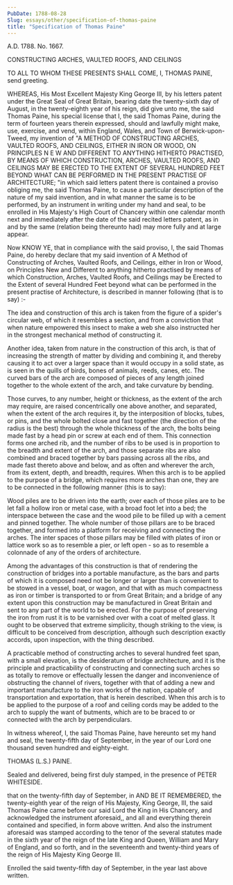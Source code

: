 ```yaml
---
PubDate: 1788-08-28
Slug: essays/other/specification-of-thomas-paine
title: "Specification of Thomas Paine"
---
```


   A.D. 1788. No. 1667.

   CONSTRUCTING ARCHES, VAULTED ROOFS, AND CEILINGS

   TO ALL TO WHOM THESE PRESENTS SHALL COME, I, THOMAS PAINE, send greeting.

   WHEREAS, His Most Excellent Majesty King George III, by his letters patent
   under the Great Seal of Great Britain, bearing date the twenty-sixth day
   of August, in the twenty-eighth year of his reign, did give unto me, the
   said Thomas Paine, his special license that I, the said Thomas Paine,
   during the term of fourteen years therein expressed, should and lawfully
   might make, use, exercise, and vend, within England, Wales, and Town of
   Berwick-upon-Tweed, my invention of "A METHOD OF CONSTRUCTING ARCHES,
   VAULTED ROOFS, AND CEILINGS, EITHER IN IRON OR WOOD, ON PRINCIPLES N E W
   AND DIFFERENT TO ANYTHING HITHERTO PRACTISED, BY MEANS OF WHICH
   CONSTRUCTION, ARCHES, VAULTED ROOFS, AND CEILINGS MAY BE ERECTED TO THE
   EXTENT OF SEVERAL HUNDRED FEET BEYOND WHAT CAN BE PERFORMED IN THE
   PRESENT PRACTISE OF ARCHITECTURE; "in which said letters patent there is
   contained a proviso obliging me, the said Thomas Paine, to cause a
   particular description of the nature of my said invention, and in what
   manner the same is to be performed, by an instrument in writing under my
   hand and seal, to be enrolled in His Majesty's High Court of Chancery
   within one calendar month next and immediately after the date of the said
   recited letters patent, as in and by the same (relation being thereunto
   had) may more fully and at large appear.

   Now KNOW YE, that in compliance with the said proviso, I, the said Thomas
   Paine, do hereby declare that my said invention of A Method of
   Constructing of Arches, Vaulted Roofs, and Ceilings, either in Iron or
   Wood, on Principles New and Different to anything hitherto practised by
   means of which Construction, Arches, Vaulted Roofs, and Ceilings may be
   Erected to the Extent of several Hundred Feet beyond what can be performed
   in the present practise of Architecture, is described in manner following
   (that is to say) :-

   The idea and construction of this arch is taken from the figure of a
   spider's circular web, of which it resembles a section, and from a
   conviction that when nature empowered this insect to make a web she also
   instructed her in the strongest mechanical method of constructing it.

   Another idea, taken from nature in the construction of this arch, is that
   of increasing the strength of matter by dividing and combining it, and
   thereby causing it to act over a larger space than it would occupy in a
   solid state, as is seen in the quills of birds, bones of animals, reeds,
   canes, etc. The curved bars of the arch are composed of pieces of any
   length joined together to the whole extent of the arch, and take curvature
   by bending.

   Those curves, to any number, height or thickness, as the extent of the
   arch may require, are raised concentrically one above another, and
   separated, when the extent of the arch requires it, by the interposition
   of blocks, tubes, or pins, and the whole bolted close and fast together
   (the direction of the radius is the best) through the whole thickness of
   the arch, the bolts being made fast by a head pin or screw at each end of
   them. This connection forms one arched rib, and the number of ribs to be
   used is in proportion to the breadth and extent of the arch, and those
   separate ribs are also combined and braced together by bars passing across
   all the ribs, and made fast thereto above and below, and as often and
   wherever the arch, from its extent, depth, and breadth, requires. When
   this arch is to be applied to the purpose of a bridge, which requires more
   arches than one, they are to be connected in the following manner (this is
   to say):

   Wood piles are to be driven into the earth; over each of those piles are
   to be let fall a hollow iron or metal case, with a broad foot let into a
   bed; the interspace between the case and the wood pile to be filled up
   with a cement and pinned together. The whole number of those pillars are
   to be braced together, and formed into a platform for receiving and
   connecting the arches. The inter spaces of those pillars may be filled
   with plates of iron or lattice work so as to resemble a pier, or left open
    - so as to resemble a colonnade of any of the orders of architecture.

   Among the advantages of this construction is that of rendering the
   construction of bridges into a portable manufacture, as the bars and parts
   of which it is composed need not be longer or larger than is convenient to
   be stowed in a vessel, boat, or wagon, and that with as much compactness
   as iron or timber is transported to or from Great Britain; and a bridge of
   any extent upon this construction may be manufactured in Great Britain and
   sent to any part of the world to be erected. For the purpose of preserving
   the iron from rust it is to be varnished over with a coat of melted glass.
   It ought to be observed that extreme simplicity, though striking to the
   view, is difficult to be conceived from description, although such
   description exactly accords, upon inspection, with the thing described.

   A practicable method of constructing arches to several hundred feet span,
   with a small elevation, is the desideratum of bridge architecture, and it
   is the principle and practicability of constructing and connecting such
   arches so as totally to remove or effectually lessen the danger and
   inconvenience of obstructing the channel of rivers, together with that of
   adding a new and important manufacture to the iron works of the nation,
   capable of transportation and exportation, that is herein described. When
   this arch is to be applied to the purpose of a roof and ceiling cords may
   be added to the arch to supply the want of butments, which are to be
   braced to or connected with the arch by perpendiculars.

   In witness whereof, I, the said Thomas Paine, have hereunto set my hand
   and seal, the twenty-fifth day of September, in the year of our Lord one
   thousand seven hundred and eighty-eight.

   THOMAS (L.S.) PAINE.

   Sealed and delivered, being first duly stamped, in the presence of PETER
   WHITESIDE.

   that on the twenty-fifth day of September, in AND BE IT REMEMBERED, the
   twenty-eighth year of the reign of His Majesty, King George, III, the said
   Thomas Paine came before our said Lord the King in His Chancery, and
   acknowledged the instrument aforesaid,, and all and everything therein
   contained and specified, in form above written. And also the instrument
   aforesaid was stamped according to the tenor of the several statutes made
   in the sixth year of the reign of the late King and Queen, William and
   Mary of England, and so forth, and in the seventeenth and twenty-third
   years of the reign of His Majesty King George III.

   Enrolled the said twenty-fifth day of September, in the year last above
   written.



